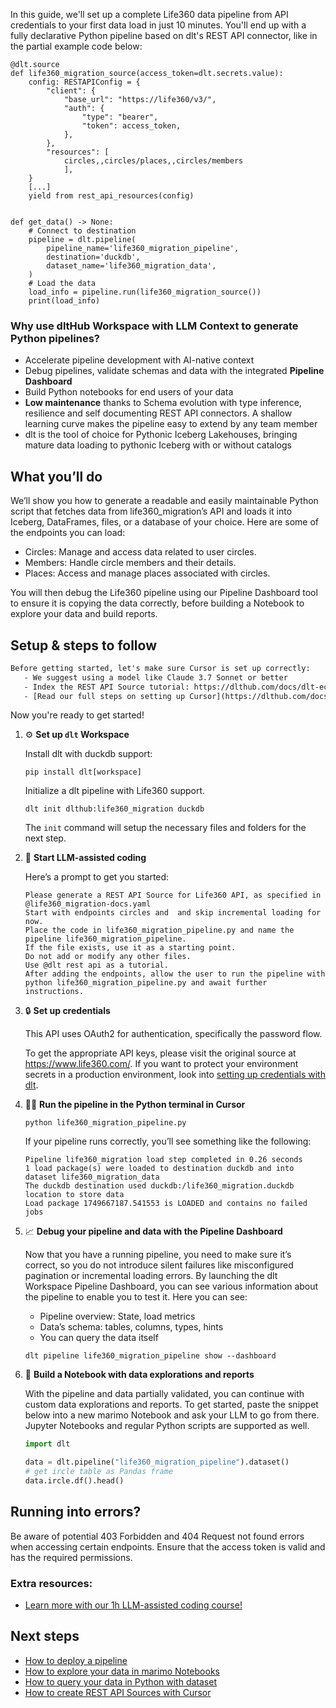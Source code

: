 In this guide, we'll set up a complete Life360 data pipeline from API credentials to your first data load in just 10 minutes. You'll end up with a fully declarative Python pipeline based on dlt's REST API connector, like in the partial example code below:

```python-outcome
@dlt.source
def life360_migration_source(access_token=dlt.secrets.value):
    config: RESTAPIConfig = {
        "client": {
            "base_url": "https://life360/v3/",
            "auth": {
                "type": "bearer",
                "token": access_token,
            },
        },
        "resources": [
            circles,,circles/places,,circles/members
            ],
    }
    [...]
    yield from rest_api_resources(config)


def get_data() -> None:
    # Connect to destination
    pipeline = dlt.pipeline(
        pipeline_name='life360_migration_pipeline',
        destination='duckdb',
        dataset_name='life360_migration_data', 
    )
    # Load the data
    load_info = pipeline.run(life360_migration_source())
    print(load_info) 
```

### Why use dltHub Workspace with LLM Context to generate Python pipelines?

- Accelerate pipeline development with AI-native context
- Debug pipelines, validate schemas and data with the integrated **Pipeline Dashboard**
- Build Python notebooks for end users of your data
- **Low maintenance** thanks to Schema evolution with type inference, resilience and self documenting REST API connectors. A shallow learning curve makes the pipeline easy to extend by any team member
- dlt is the tool of choice for Pythonic Iceberg Lakehouses, bringing mature data loading to pythonic Iceberg with or without catalogs

## What you’ll do

We’ll show you how to generate a readable and easily maintainable Python script that fetches data from life360_migration’s API and loads it into Iceberg, DataFrames, files, or a database of your choice. Here are some of the endpoints you can load:

- Circles: Manage and access data related to user circles.
- Members: Handle circle members and their details.
- Places: Access and manage places associated with circles.

You will then debug the Life360 pipeline using our Pipeline Dashboard tool to ensure it is copying the data correctly, before building a Notebook to explore your data and build reports.

## Setup & steps to follow

```default
Before getting started, let's make sure Cursor is set up correctly:
   - We suggest using a model like Claude 3.7 Sonnet or better
   - Index the REST API Source tutorial: https://dlthub.com/docs/dlt-ecosystem/verified-sources/rest_api/ and add it to context as **@dlt rest api**
   - [Read our full steps on setting up Cursor](https://dlthub.com/docs/dlt-ecosystem/llm-tooling/cursor-restapi#23-configuring-cursor-with-documentation)
```

Now you're ready to get started!

1. ⚙️ **Set up `dlt` Workspace**
    
    Install dlt with duckdb support:
    ```shell
    pip install dlt[workspace]
    ```

    Initialize a dlt pipeline with Life360 support.
    ```shell
    dlt init dlthub:life360_migration duckdb
    ```

    The `init` command will setup the necessary files and folders for the next step.
    
2. 🤠 **Start LLM-assisted coding**
    
    Here’s a prompt to get you started:
    
    ```prompt
    Please generate a REST API Source for Life360 API, as specified in @life360_migration-docs.yaml 
    Start with endpoints circles and  and skip incremental loading for now. 
    Place the code in life360_migration_pipeline.py and name the pipeline life360_migration_pipeline. 
    If the file exists, use it as a starting point. 
    Do not add or modify any other files. 
    Use @dlt rest api as a tutorial. 
    After adding the endpoints, allow the user to run the pipeline with python life360_migration_pipeline.py and await further instructions.
    ```

    
3. 🔒 **Set up credentials** 
    
    This API uses OAuth2 for authentication, specifically the password flow.
    
    To get the appropriate API keys, please visit the original source at https://www.life360.com/.
    If you want to protect your environment secrets in a production environment, look into [setting up credentials with dlt](https://dlthub.com/docs/walkthroughs/add_credentials).
    
4. 🏃‍♀️ **Run the pipeline in the Python terminal in Cursor**
    
    ```shell
    python life360_migration_pipeline.py
    ```
    
    If your pipeline runs correctly, you’ll see something like the following:
    
    ```shell
    Pipeline life360_migration load step completed in 0.26 seconds
    1 load package(s) were loaded to destination duckdb and into dataset life360_migration_data
    The duckdb destination used duckdb:/life360_migration.duckdb location to store data
    Load package 1749667187.541553 is LOADED and contains no failed jobs
    ```
    
5. 📈 **Debug your pipeline and data with the Pipeline Dashboard**

    Now that you have a running pipeline, you need to make sure it’s correct, so you do not introduce silent failures like misconfigured pagination or incremental loading errors. By launching the dlt Workspace Pipeline Dashboard, you can see various information about the pipeline to enable you to test it. Here you can see:
    - Pipeline overview: State, load metrics
    - Data’s schema: tables, columns, types, hints
    - You can query the data itself
    
    ```shell
    dlt pipeline life360_migration_pipeline show --dashboard
    ```
    
6. 🐍 **Build a Notebook with data explorations and reports**

    With the pipeline and data partially validated, you can continue with custom data explorations and reports. To get started, paste the snippet below into a new marimo Notebook and ask your LLM to go from there. Jupyter Notebooks and regular Python scripts are supported as well.

    
    ```python
    import dlt

   data = dlt.pipeline("life360_migration_pipeline").dataset()
   # get ircle table as Pandas frame
   data.ircle.df().head()
    ```

## Running into errors?

Be aware of potential 403 Forbidden and 404 Request not found errors when accessing certain endpoints. Ensure that the access token is valid and has the required permissions.

### Extra resources:

- [Learn more with our 1h LLM-assisted coding course!](https://www.youtube.com/watch?v=GGid70rnJuM)

## Next steps

- [How to deploy a pipeline](https://dlthub.com/docs/walkthroughs/deploy-a-pipeline)
- [How to explore your data in marimo Notebooks](https://dlthub.com/docs/general-usage/dataset-access/marimo)
- [How to query your data in Python with dataset](https://dlthub.com/docs/general-usage/dataset-access/dataset)
- [How to create REST API Sources with Cursor](https://dlthub.com/docs/dlt-ecosystem/llm-tooling/cursor-restapi)